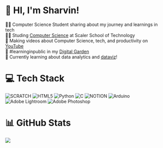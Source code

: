 <!--Level 3: Fixing the READ Me Update  -->

# 👋 HI, I'm Sharvin!
👨‍💻 Computer Science Student sharing about my journey and learnings in tech<br/>
👨‍🎓 Studing [Computer Science](https://youtu.be/Dd4zfmY-aA?si=3NnnJ-151s7johlv) at Scaler School of Technology<br/>
🎨 Making videos about Computer Science, tech, and productivity on [YouTube](https://www.youtube.com/c/MagdelineHuang)<br/>
🌷 #learninginpublic in my [Digital Garden](https://magdelinehuang.com/)<br/>
💭 Currently learning about data analytics and [dataviz](https://pudding.cool/2025/06/hello-stranger/)!<br>

# 💻 Tech Stack
![SCRATCH](https://img.shields.io/badge/Scratch-4D97FF?style=for-the-badge&logo=Scratch&logoColor=white)
![HTML5](https://img.shields.io/badge/html5-%23E34F26.svg?style=for-the-badge&logo=html5&logoColor=white)
![Python](https://img.shields.io/badge/python-3670A0?style=for-the-badge&logo=python&logoColor=ffdd54)
![C](https://img.shields.io/badge/c-%2300599C.svg?style=for-the-badge&logo=c&logoColor=white)
![NOTION](https://img.shields.io/badge/Notion-000000?style=for-the-badge&logo=notion&logoColor=white)
![Arduino](https://img.shields.io/badge/-Arduino-00979D?style=for-the-badge&logo=Arduino&logoColor=white)
![Adobe Lightroom](https://img.shields.io/badge/Adobe%20Lightroom-31A8FF.svg?style=for-the-badge&logo=Adobe%20Lightroom&logoColor=white)
![Adobe Photoshop](https://img.shields.io/badge/adobe%20photoshop-%2331A8FF.svg?style=for-the-badge&logo=adobe%20photoshop&logoColor=white)

# 📊 GitHub Stats
![](https://github-readme-stats.vercel.app/api?username=szg-zone&theme=tokyonight&hide_border=false&include_all_commits=false&count_private=false)<br/>


<!-- Proudly created with GPRM ( https://gprm.itsvg.in ) -->
